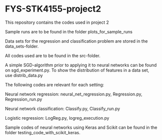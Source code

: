 # FYS-STK4155-project2
This repository contains the codes used in project 2

Sample runs are to be found in the folder plots_for_sample_runs 

Data sets for the regression and classification problem are stored in the data_sets-folder. 

All codes used are to be found in the src-folder.

A simple SGD-algorithm prior to applying it to neural networks can be found on sgd_experiment.py.
To show the distribution of features in a data set, use distrib_data.py

The following codes are relevant for each setting:

Neural network regression: neural_net_regression.py, Regression.py, Regression_run.py

Neural network classification: Classify.py, Classify_run.py

Logistic regression: LogReg.py, logreg_execution.py

Sample codes of neural networks using Keras and Scikit can be found in the folder testing_code_with_scikit_keras.

